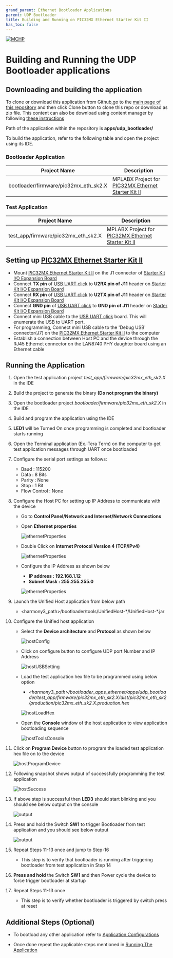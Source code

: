 ```yaml
---
grand_parent: Ethernet Bootloader Applications
parent: UDP Bootloader
title: Building and Running on PIC32MX Ethernet Starter Kit II
has_toc: false
---
```


[![MCHP](https://www.microchip.com/ResourcePackages/Microchip/assets/dist/images/logo.png)](https://www.microchip.com)

# Building and Running the UDP Bootloader applications

## Downloading and building the application

To clone or download this application from Github,go to the [main page of this repository](https://github.com/Microchip-MPLAB-Harmony/bootloader_apps_ethernet) and then click Clone button to clone this repo or download as zip file. This content can also be download using content manager by following [these instructions](https://github.com/Microchip-MPLAB-Harmony/contentmanager/wiki)

Path of the application within the repository is **apps/udp_bootloader/**

To build the application, refer to the following table and open the project using its IDE.

### Bootloader Application

| Project Name      | Description                                    |
| ----------------- | ---------------------------------------------- |
| bootloader/firmware/pic32mx_eth_sk2.X    | MPLABX Project for [PIC32MX Ethernet Starter Kit II](https://www.microchip.com/DevelopmentTools/ProductDetails/dm320004-2)|


### Test Application

| Project Name      | Description                                    |
| ----------------- | ---------------------------------------------- |
| test_app/firmware/pic32mx_eth_sk2.X    | MPLABX Project for [PIC32MX Ethernet Starter Kit II](https://www.microchip.com/DevelopmentTools/ProductDetails/dm320004-2)|

## Setting up [PIC32MX Ethernet Starter Kit II](https://www.microchip.com/DevelopmentTools/ProductDetails/dm320004-2)

- Mount [PIC32MX Ethernet Starter Kit II](https://www.microchip.com/DevelopmentTools/ProductDetails/dm320004-2) on the J1 connector of [Starter Kit I/O Expansion Board](https://www.microchip.com/DevelopmentTools/ProductDetails/dm320002)
- Connect **TX pin** of [USB UART click](https://www.mikroe.com/usb-uart-click) to **U2RX pin of J11** header on [Starter Kit I/O Expansion Board](https://www.microchip.com/DevelopmentTools/ProductDetails/dm320002)
- Connect **RX pin** of [USB UART click](https://www.mikroe.com/usb-uart-click) to **U2TX pin of J11** header on [Starter Kit I/O Expansion Board](https://www.microchip.com/DevelopmentTools/ProductDetails/dm320002)
- Connect **GND pin** of [USB UART click](https://www.mikroe.com/usb-uart-click) to **GND pin of J11** header on [Starter Kit I/O Expansion Board](https://www.microchip.com/DevelopmentTools/ProductDetails/dm320002)
- Connect mini USB cable to the [USB UART click](https://www.mikroe.com/usb-uart-click) board. This will enumerate the USB to UART port.
- For programming, Connect mini USB cable to the 'Debug USB' connector(J7) on the [PIC32MX Ethernet Starter Kit II](https://www.microchip.com/DevelopmentTools/ProductDetails/dm320004-2) to the computer
- Establish a connection between Host PC and the device through the RJ45 Ethernet connector on the LAN8740 PHY daughter board using an Ethernet cable

## Running the Application

1. Open the test application project *test_app/firmware/pic32mx_eth_sk2.X* in the IDE
2. Build the project to generate the binary **(Do not program the binary)**
3. Open the bootloader project *bootloader/firmware/pic32mx_eth_sk2.X* in the IDE
4. Build and program the application using the IDE

5. **LED1** will be Turned On once programming is completed and bootloader starts running

6. Open the Terminal application (Ex.:Tera Term) on the computer to get test application messages through UART once bootloaded
7. Configure the serial port settings as follows:
    - Baud : 115200
    - Data : 8 Bits
    - Parity : None
    - Stop : 1 Bit
    - Flow Control : None

8. Configure the Host PC for setting up IP Address to communicate with the device
    - Go to **Control Panel/Network and Internet/Network Connections**
    - Open **Ethernet properties**

        ![ethernetProperties](../../docs/images/udp_host_pc_ethernet_properties.png)

    - Double Click on **Internet Protocol Version 4 (TCP/IPv4)**

        ![ethernetProperties](../../docs/images/udp_host_pc_ipv4_click.png)

    - Configure the IP Address as shown below
        - **IP address : 192.168.1.12**
        - **Subnet Mask : 255.255.255.0**

        ![ethernetProperties](../../docs/images/udp_host_pc_ip_address.png)

9. Launch the Unified Host application from below path
    - \<harmony3_path\>/bootloader/tools/UnifiedHost-\*/UnifiedHost-\*.jar

10. Configure the Unified host application
    - Select the **Device architecture** and **Protocol** as shown below

        ![hostConfig](../../docs/images/unified_host_config.png)

    - Click on configure button to configure UDP port Number and IP Address

        ![hostUSBSetting](../../docs/images/unified_host_udp_setting.png)

    - Load the test application hex file to be programmed using below option
        - *\<harmony3_path\>/bootloader_apps_ethernet/apps/udp_bootloader/test_app/firmware/pic32mx_eth_sk2.X/dist/pic32mx_eth_sk2/production/pic32mx_eth_sk2.X.production.hex*

        ![hostLoadHex](../../docs/images/unified_host_load_hex.png)

    - Open the **Console** window of the host application to view application bootloading sequence

        ![hostToolsConsole](../../docs/images/unified_host_tools_console.png)

11. Click on **Program Device** button to program the loaded test application hex file on to the device

    ![hostProgramDevice](../../docs/images/unified_host_program_device.png)

12. Following snapshot shows output of successfully programming the test application

    ![hostSuccess](../../docs/images/unified_host_success.png)

13. If above step is successful then **LED3** should start blinking and you should see below output on the console

    ![output](./images/btl_udp_test_app_console_success.png)

14. Press and hold the Switch **SW1** to trigger Bootloader from test application and you should see below output

    ![output](./images/btl_udp_test_app_console_trigger_bootloader.png)

15. Repeat Steps 11-13 once and jump to Step-16
    - This step is to verify that bootloader is running after triggering bootloader from test application in Step 14

16. **Press and hold** the Switch **SW1** and then Power cycle the device to force trigger bootloader at startup
17. Repeat Steps 11-13 once
    - This step is to verify whether bootloader is triggered by switch press at reset


## Additional Steps (Optional)
- To bootload any other application refer to [Application Configurations](../../docs/readme_configure_application_pic32m.md)

- Once done repeat the applicable steps mentioned in [Running The Application](#running-the-application)
